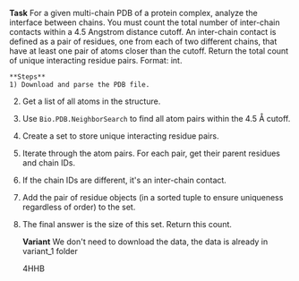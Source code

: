 **Task**
    For a given multi-chain PDB of a protein complex, analyze the interface between chains. You must count the total number of inter-chain contacts within a 4.5 Angstrom distance cutoff. An inter-chain contact is defined as a pair of residues, one from each of two different chains, that have at least one pair of atoms closer than the cutoff. Return the total count of unique interacting residue pairs. Format: <answer>int</answer>.

    **Steps**
    1) Download and parse the PDB file.
2) Get a list of all atoms in the structure.
3) Use `Bio.PDB.NeighborSearch` to find all atom pairs within the 4.5 Å cutoff.
4) Create a set to store unique interacting residue pairs.
5) Iterate through the atom pairs. For each pair, get their parent residues and chain IDs.
6) If the chain IDs are different, it's an inter-chain contact.
7) Add the pair of residue objects (in a sorted tuple to ensure uniqueness regardless of order) to the set.
8) The final answer is the size of this set. Return this count.

    **Variant**
    We don't need to download the data, the data is already in variant_1 folder

    4HHB
